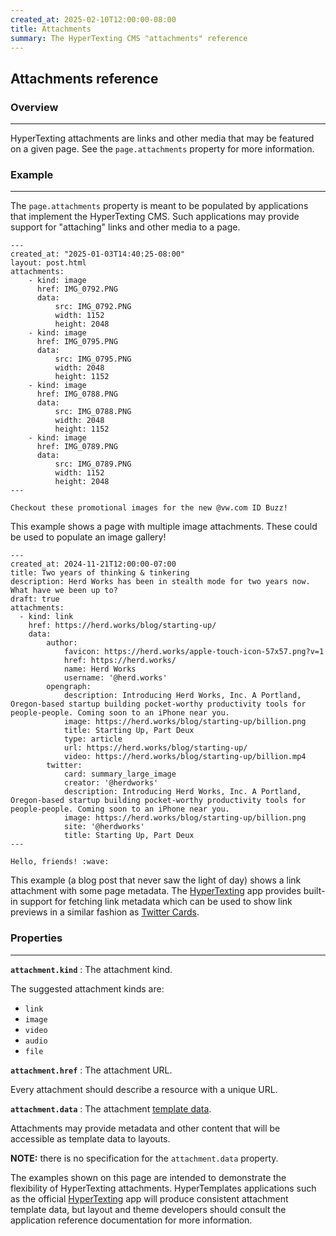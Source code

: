 ```yaml
---
created_at: 2025-02-10T12:00:00-08:00
title: Attachments
summary: The HyperTexting CMS "attachments" reference
---
```


## Attachments reference

<auto-toc selectors='h3,h4,h5,h6,dl dt'></auto-toc>

### Overview
------------

HyperTexting attachments are links and other media that may be featured on a given page.
See the `page.attachments` property for more information.

### Example
-----------

The `page.attachments` property is meant to be populated by applications that implement the HyperTexting CMS.
Such applications may provide support for "attaching" links and other media to a page.

```plaintext
---
created_at: "2025-01-03T14:40:25-08:00"
layout: post.html
attachments:
    - kind: image
      href: IMG_0792.PNG
      data:
          src: IMG_0792.PNG
          width: 1152
          height: 2048
    - kind: image
      href: IMG_0795.PNG
      data:
          src: IMG_0795.PNG
          width: 2048
          height: 1152
    - kind: image
      href: IMG_0788.PNG
      data:
          src: IMG_0788.PNG
          width: 2048
          height: 1152
    - kind: image
      href: IMG_0789.PNG
      data:
          src: IMG_0789.PNG
          width: 1152
          height: 2048
---

Checkout these promotional images for the new @vw.com ID Buzz!
```

This example shows a page with multiple image attachments.
These could be used to populate an image gallery!

```plaintext
---
created_at: 2024-11-21T12:00:00-07:00
title: Two years of thinking & tinkering
description: Herd Works has been in stealth mode for two years now. What have we been up to?
draft: true
attachments:
  - kind: link
    href: https://herd.works/blog/starting-up/
    data:
        author:
            favicon: https://herd.works/apple-touch-icon-57x57.png?v=1
            href: https://herd.works/
            name: Herd Works
            username: '@herd.works'
        opengraph:
            description: Introducing Herd Works, Inc. A Portland, Oregon-based startup building pocket-worthy productivity tools for people-people. Coming soon to an iPhone near you.
            image: https://herd.works/blog/starting-up/billion.png
            title: Starting Up, Part Deux
            type: article
            url: https://herd.works/blog/starting-up/
            video: https://herd.works/blog/starting-up/billion.mp4
        twitter:
            card: summary_large_image
            creator: '@herdworks'
            description: Introducing Herd Works, Inc. A Portland, Oregon-based startup building pocket-worthy productivity tools for people-people. Coming soon to an iPhone near you.
            image: https://herd.works/blog/starting-up/billion.png
            site: '@herdworks'
            title: Starting Up, Part Deux
---

Hello, friends! :wave:
```

This example (a blog post that never saw the light of day) shows a link attachment with some page metadata.
The [HyperTexting] app provides built-in support for fetching link metadata which can be used to show link previews in a similar fashion as [Twitter Cards].


### Properties
--------------

**`attachment.kind`**
: The attachment kind.

  The suggested attachment kinds are:

  * `link`
  * `image`
  * `video`
  * `audio`
  * `file`

**`attachment.href`**
: The attachment URL.

  Every attachment should describe a resource with a unique URL.

**`attachment.data`**
: The attachment [template data].

  Attachments may provide metadata and other content that will be accessible as template data to layouts.

  <doc-quote ht-block warning>

  **NOTE:** there is no specification for the `attachment.data` property.

  The examples shown on this page are intended to demonstrate the flexibility of HyperTexting attachments.
  HyperTemplates applications such as the official [HyperTexting] app will produce consistent attachment template data, but layout and theme developers should consult the application reference documentation for more information.

  </doc-quote>

<!-- Links -->
[template data]: /docs/reference/core/data/
[HyperTexting]: https://hypertexting.com
[Twitter Cards]: https://developer.x.com/en/docs/x-for-websites/cards/overview/abouts-cards
